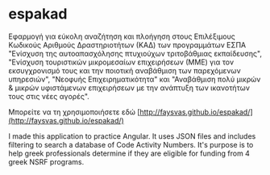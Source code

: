 # espakad
Εφαρμογή για εύκολη αναζήτηση και πλοήγηση στους Επιλέξιμους Κωδικούς Αριθμούς Δραστηριοτήτων (ΚΑΔ) των προγραμμάτων ΕΣΠΑ "Ενίσχυση της αυτοαπασχόλησης πτυχιούχων τριτοβάθμιας εκπαίδευσης", "Ενίσχυση τουριστικών μικρομεσαίων επιχειρήσεων (ΜΜΕ) για τον εκσυγχρονισμό τους και την ποιοτική αναβάθμιση των παρεχόμενων υπηρεσιών", "Νεοφυής Επιχειρηματικότητα" και  "Αναβάθμιση πολύ μικρών & μικρών υφιστάμενων επιχειρήσεων με την ανάπτυξη των ικανοτήτων τους στις νέες αγορές".

Μπορείτε να τη χρησιμοποιήσετε εδώ [http://faysvas.github.io/espakad/](http://faysvas.github.io/espakad/)

I made this application to practice Angular. It uses JSON files and includes filtering to search a database of Code Activity Numbers. It's purpose is to help greek professionals determine if they are eligible for funding from 4 greek NSRF programs.
